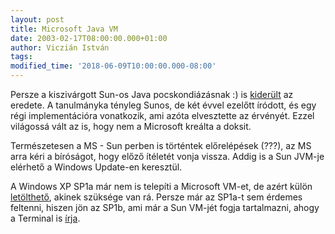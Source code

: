```yaml
---
layout: post
title: Microsoft Java VM
date: 2003-02-17T08:00:00.000+01:00
author: Viczián István
tags:
modified_time: '2018-06-09T10:00:00.000-08:00'
---
```


Persze a kiszivárgott Sun-os Java pocskondiázásnak :) is
[kiderült](http://www.prog.hu/news.php?qnid=1192) az eredete. A
tanulmányka tényleg Sunos, de két évvel ezelőtt íródott, és egy régi
implementációra vonatkozik, ami azóta elvesztette az érvényét. Ezzel
világossá vált az is, hogy nem a Microsoft kreálta a doksit.

Természetesen a MS - Sun perben is történtek előrelépések (???), az MS
arra kéri a bíróságot, hogy előző ítéletét vonja vissza. Addig is a Sun
JVM-je elérhető a Windows Update-en keresztül.

A Windows XP SP1a már nem is telepíti a Microsoft VM-et, de azért külön
[letölthető](http://www.terminal.hu/newsread.php?id=02203503032418),
akinek szüksége van rá. Persze már az SP1a-t sem érdemes feltenni,
hiszen jön az SP1b, ami már a Sun VM-jét fogja tartalmazni, ahogy a
Terminal is
[írja](http://www.terminal.hu/newsread.php?id=03205002034715).
